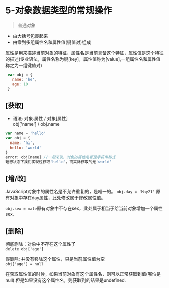 # 5-对象数据类型的常规操作

> 普通对象
 * 由大括号包裹起来
 * 由零到多组属性名和属性值(键值对)组成

 属性是用来描述当前对象的特征，属性名是当前具备这个特征，属性值是这个特征的描述(专业语法，属性名称为键[key]，属性值称为[value],一组属性名和属性值称之为一组键值对)

 ```javascript
  var obj = {
    name: 'he',
    age: 10
  }
  ``` 


  ## [获取]
  - 语法: 对象.属性 / 对象[属性]<br>
 obj['name'] / obj.name
```javascript
var name = 'hello'
var obj = {
  name: 'hi',
  hello: 'world'
}
error: obj[name] //一般来说，对象的属性名都是字符串格式  
理想状态下我们实现过获取'hello'，而实际获取的是'world'
```

## [增/改]
JavaScript对象中的属性名是不允许重复的，是唯一的。
`obj.day = 'May21'` 原有对象中存在day属性，此处修改属于修改属性值。

`obj.sex = male`原有对象中不存在sex，此处属于相当于给当前对象增加一个属性sex.

## [删除]
彻底删除：对象中不存在这个属性了<br>
`delete obj['age']`

假删除: 并没有移除这个属性，只是当前属性值为空<br>
`obj['age'] = null`

在获取属性值的时候，如果当前对象有这个属性名，则可以正常获取到值(哪怕是null).但是如果没有这个属性名，则获取到的结果是undefined.